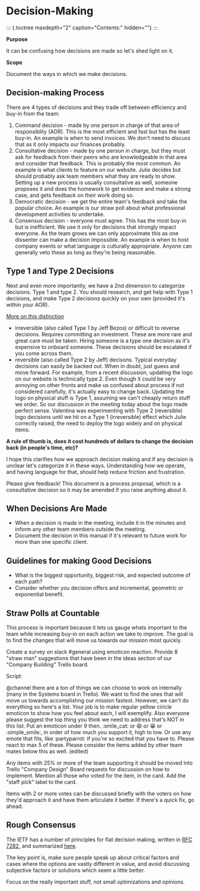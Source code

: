 Decision-Making
===============

::: {.toctree maxdepth="2" caption="Contents:" hidden=""}
:::

**Purpose**

It can be confusing how decisions are made so let\'s shed light on it.

**Scope**

Document the ways in which we make decisions.

Decision-making Process
-----------------------

There are 4 types of decisions and they trade off between efficiency and
buy-in from the team:

1.  Command decision - made by one person in charge of that area of
    responsiblity (AOR). This is the most efficient and fast but has the
    least buy-in. An example is when to send invoices. We don\'t need to
    discuss that as it only impacts our finances probably.
2.  Consultative decision - made by one person in charge, but they must
    ask for feedback from their peers who are knowledgeable in that area
    and consider that feedback. This is probably the most common. An
    example is what clients to feature on our website. Julie decides but
    should probably ask team members what they are ready to show.
    Setting up a new process is usually consultative as well, someone
    proposes it and does the homework to get evidence and make a strong
    case, and gets feedback on their work doing so.
3.  Democratic decision - we get the entire team\'s feedback and take
    the popular choice. An example is our straw poll about what
    professional development activities to undertake.
4.  Consensus decision - everyone must agree. This has the most buy-in
    but is inefficient. We use it only for decisions that strongly
    impact everyone. As the team grows we can only approximate this as
    one dissenter can make a decision impossible. An example is when to
    host company events or what language is culturally appropriate.
    Anyone can generally veto these as long as they\'re being
    reasonable.

Type 1 and Type 2 Decisions
---------------------------

Next and even more importantly, we have a 2nd dimension to categorize
decisions. Type 1 and type 2. You should research, and get help with
Type 1 decisions, and make Type 2 decisions quickly on your own
(provided it\'s within your AOR).

[More on this
distinction](https://www.businessinsider.com/jeff-bezos-on-type-1-and-type-2-decisions-2016-4)

-   irreversible (also called Type 1 by Jeff Bezos) or difficult to
    reverse decisions. Requires committing an investment. These are more
    rare and great care must be taken. Hiring someone is a type one
    decision as it\'s expensive to onboard someone. These decisions
    should be escalated if you come across them.
-   reversible (also called Type 2 by Jeff) decisons. Typical everyday
    decisions can easily be backed out. When in doubt, just guess and
    move forward. For example, from a recent discussion, updating the
    logo on our website is technically type 2. Even though it could be
    very annoying on other fronts and make us confused about process if
    not considered carefully, it\'s actually easy to change back.
    Updating the logo on physical stuff is Type 1, assuming we can\'t
    cheaply return stuff we order. So our discussion in the meeting
    today about the logo made perfect sense. Valentina was experimenting
    with Type 2 (reversible) logo decisions until we hit on a Type 1
    (irreversible) effect which Julie correctly raised, the need to
    deploy the logo widely and on physical items.

**A rule of thumb is, does it cost hundreds of dollars to change the
decision back (in people\'s time, etc)?**

I hope this clarifies how we approach decision making and if any
decision is unclear let\'s categorize it in these ways. Understanding
how we operate, and having language for that, should help reduce
friction and frustration.

Please give feedback! This document is a process proposal, which is a
consultative decision so it may be amended if you raise anything about
it.

When Decisions Are Made
-----------------------

-   When a decision is made in the meeting, include it in the minutes
    and inform any other team members outside the meeting.
-   Document the decision in this manual if it\'s relevant to future
    work for more than one specific client.

Guidelines for making Good Decisions
------------------------------------

-   What is the biggest opportunity, biggest risk, and expected outcome
    of each path?
-   Consider whether you decision offers and incremental, geometric or
    exponential benefit.

Straw Polls at Countable
------------------------

This process is important because it lets us gauge whats important to
the team while increasing buy-in on each action we take to improve. The
goal is to find the changes that will move us towards our mission most
quickly.

Create a survey on slack \#general using emoticon reaction. Provide 8
\"straw man\" suggestions that have been in the ideas section of our
\"Company Building\" Trello board.

Script:

\@channel there are a ton of things we can choose to work on internally
(many in the Systems board in Trello). We want to find the ones that
will move us towards accomplishng our mission fastest. However, we
can\'t do everything so here\'s a list. Your job is to make regular
yellow ciricle emoticon to show how you feel about each, I will
exemplify. Also everyone please suggest the top thing you think we need
to address that\'s NOT in this list. Put an emoticon under 9 then.
:smile\_cat: or :smile: or :grin: or :simple\_smile:, in order of how
much you support it, high to low. Or use any emote that fits, like
:partyparrot: if you\'re so excited that you have to. Please react to
max 5 of these. Please consider the items added by other team mates
below this as well. (edited)

Any items with 25% or more of the team supporting it should be moved
into Trello \"Company Design\" Board requests for discussion on how to
implement. Mention all those who voted for the item, in the card. Add
the \"staff pick\" label to the card.

Items with 2 or more votes can be discussed briefly with the voters on
how they\'d approach it and have them articulate it better. If there\'s
a quick fix, go ahead.

Rough Consensus
---------------

The IETF has a number of principles for flat decision making, written in
[RFC 7282](https://tools.ietf.org/html/rfc7282), and summarized
[here](https://doist.com/blog/decision-making-flat-organization/).

The key point is, make sure people speak up about critical factors and
cases where the options are vastly different in value, and avoid
discussing subjective factors or solutions which seem a little better.

Focus on the really important stuff, not small optimizations and
opinions.
